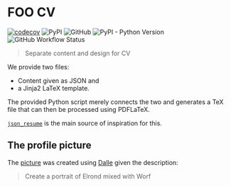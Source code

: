 # FOO CV

[![codecov](https://codecov.io/gh/drorata/foo-cv/branch/main/graph/badge.svg?token=N44MD6UJ3Z)](https://codecov.io/gh/drorata/foo-cv)
![PyPI](https://img.shields.io/pypi/v/foo-cv)
![GitHub](https://img.shields.io/github/license/drorata/foo-cv)
![PyPI - Python Version](https://img.shields.io/pypi/pyversions/foo-cv)
![GitHub Workflow Status](https://img.shields.io/github/actions/workflow/status/drorata/foo-cv/test_code.yml)

> Separate content and design for CV

We provide two files:
- Content given as JSON and
- a Jinja2 LaTeX template.

The provided Python script merely connects the two and generates a TeX file that can then be processed using PDFLaTeX.

[`json_resume`](https://github.com/prat0318/json_resume) is the main source of inspiration for this.

## The profile picture

The [picture](./profile-pic.jpg) was created using [Dalle](https://labs.openai.com/) given the description:

> Create a portrait of Elrond mixed with Worf
